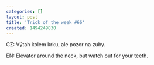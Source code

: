 ```yaml
---
categories: []
layout: post
title: 'Trick of the week #66'
created: 1494249830
---
```

CZ: Výtah kolem krku, ale pozor na zuby.<br />
EN: Elevator around the neck, but watch out for your teeth.<br />
<br />
<div class="youtube-player" data-id="_pq4Q8lGhyc"></div>
